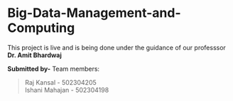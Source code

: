 # Big-Data-Management-and-Computing

This project is live and is being done under the guidance of our professsor **Dr. Amit Bhardwaj**

**Submitted by-**
Team members:

> Raj Kansal - 502304205 <br>
> Ishani Mahajan - 502304198
